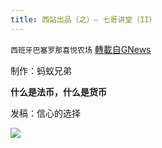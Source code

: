 ```yaml
---
title: 西站出品（之）– 七哥讲堂（II）
---
```

`西班牙巴塞罗那喜悦农场` [轉載自GNews](https://gnews.org/zh-hans/1616289/)

制作：蚂蚁兄弟

**什么是法币，什么是货币**

发稿：信心的选择

![](https://assets.gnews.org/wp-content/uploads/2021/10/GNEWS_CH.-1-3-1.jpeg)
